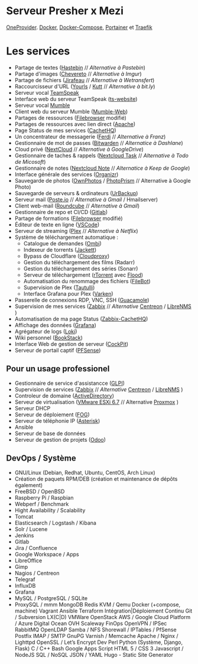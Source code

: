 # Serveur Presher x Mezi



[OneProvider](https://oneprovider.com/fr/node/1). 
[Docker](https://www.docker.com/), [Docker-Compose](https://docs.docker.com/compose/), [Portainer](https://www.portainer.io/) et [Traefik](https://traefik.io/)


# Les services



- Partage de textes ([Hastebin](https://hastebin.com/about.md) // *Alternative à Pastebin*)
- Partage d'images ([Chevereto](https://chevereto.com/) // *Alternative à Imgur*)
- Partage de fichiers ([Jirafeau](https://framalibre.org/content/jirafeau) // *Alternative à Wetransfert*) 
- Raccourcisseur d'URL ([Yourls](https://yourls.org/) / [Kutt](https://kutt.it/) // *Alternative à bit.ly*)
- Serveur vocal [TeamSpeak](https://www.teamspeak.com/en/)
- Interface web du serveur TeamSpeak ([ts-website](https://github.com/Wruczek/ts-website))
- Serveur vocal [Mumble](https://www.mumble.info/) 
- Client web du serveur Mumble ([Mumble-Web](https://github.com/Johni0702/mumble-web))
- Partages de ressources  ([Filebrowser](https://github.com/filebrowser/filebrowser) modifié)
- Partages de ressources avec lien direct ([Apache](https://httpd.apache.org/))
- Page Status de mes services ([CachetHQ](https://github.com/CachetHQ/Cachet))
- Un concentrateur de messagerie ([Ferdi](https://getferdi.com/) // *Alternative à Franz*)
- Gestionnaire de mot de passes ([Bitwarden](https://bitwarden.com/) // *Alternatice à Dashlane*)
- Cloud privé ([NextCloud](https://nextcloud.com/) // *Alternative à GoogleDrive*)
- Gestionnaire de taches & rappels ([Nextcloud Task](https://nextcloud.com/) // *Alternative à Todo de Micosoft*)
- Gestionnaire de notes ([Nextcloud Note](https://nextcloud.com/) // *Alternatice à Keep de Google*)
- Interface générale des services ([Organizr](https://organizr.app/))
- Sauvegarde de photos ([OwnPhotos](https://github.com/hooram/ownphotos) / [PhotoPrism](https://photoprism.app/) // Alternative à Google Photo)
- Sauvegarde de serveurs & ordinateurs ([UrBackup](https://www.urbackup.org/))
- Serveur mail ([Poste.io](poste.io) // *Alternative à Gmail* / Hmailserver)
- Client web-mail ([Roundcube](https://roundcube.net/) // *Alternative à Gmail*)
- Gestionnaire de repo et CI/CD ([Gitlab](https://about.gitlab.com/))
- Partage de formations ([Filebrowser](https://github.com/filebrowser/filebrowser) modifié)
- Éditeur de texte en ligne ([VSCode](https://hub.docker.com/r/codercom/code-server))
- Serveur de streaming ([Plex](https://www.plex.tv/fr/) // *Alternative à Netflix*)
- Système de téléchargement automatique :
	- Catalogue de demandes ([Ombi](https://ombi.io/))
	- Indexeur de torrents ([Jackett](https://github.com/Jackett/Jackett))
	- Bypass de Cloudflare ([Cloudproxy](https://github.com/RyuzakiH/CloudflareSolverRe))
	- Gestion du téléchargement des films (Radarr)
	- Gestion du téléchargement des séries (Sonarr)
	- Serveur de téléchargement ([rTorrent](https://github.com/rakshasa/rtorrent) avec [Flood](https://github.com/Flood-UI/flood))
	- Automatisation du renommage des fichiers ([FileBot](https://www.filebot.net/))
	- Supervision de Plex ([Tautulli](https://tautulli.com/))
	- Interface Grafana pour Plex ([Varken](https://github.com/Boerderij/Varken))
- Passerelle de connexions RDP, VNC, SSH ([Guacamole](https://guacamole.apache.org/))
- Supervision de mes services ([Zabbix](https://www.zabbix.com/) // *Alternative* [Centreon](https://centreon.com/) / [LibreNMS](https://librenms.org/) )
- Automatisation de ma page Status ([Zabbix-CachetHQ](https://github.com/qk4l/zabbix-cachet))
- Affichage des données ([Grafana](https://grafana.com/))
- Agrégateur de logs ([Loki](https://grafana.com/oss/loki/))
- Wiki personnel ([BookStack](https://www.bookstackapp.com/))
- Interface Web de gestion de serveur ([CockPit](https://cockpit-project.org/running)) 
- Serveur de portail captif ([PFSense](https://www.pfsense.org/))



## Pour un usage professionel
- Gestionnaire de service d'assistancce ([GLPI](https://glpi-project.org/fr/))
- Supervision de services ([Zabbix](https://www.zabbix.com/) // *Alternative* [Centreon](https://centreon.com/) / [LibreNMS](https://librenms.org/) )
- Controleur de domaine ([ActiveDirectory](https://docs.microsoft.com/fr-fr/windows-server/identity/ad-ds/active-directory-domain-services))
- Serveur de virtualisation ([VMware ESXi 6.7](https://www.vmware.com/fr/products/esxi-and-esx.html) // Alternative [Proxmox](https://www.proxmox.com/en/) )
- Serveur DHCP 
- Serveur de déploiement ([FOG](https://fogproject.org/))
- Serveur de téléphonie IP ([Asterisk](https://www.asterisk.org/))
- Ansible
- Serveur de base de données
- Serveur de gestion de projets ([Odoo](https://www.odoo.com/fr_FR/))

## DevOps / Système
- GNU/Linux (Debian, Redhat, Ubuntu, CentOS, Arch Linux)
- Création de paquets RPM/DEB (création et maintenance de dépôts également)
- FreeBSD / OpenBSD
- Raspberry Pi / Raspbian
- Webperf / Benchmark
- Hight Availability / Scalability
- Tomcat
- Elasticsearch / Logstash / Kibana
- Solr / Lucene
- Jenkins
- Gitlab
- Jira / Confluence
- Google Workspace / Apps
- LibreOffice
- Gimp
- Nagios / Centreon
- Telegraf
- InfluxDB
- Grafana
- MySQL / PostgreSQL / SQLite
- ProxySQL / mmm
MongoDB
Redis
KVM / Qemu
Docker (+compose, machine)
Vagrant
Ansible
Terraform
Intégration|Déploiement Continu
Git / Subversion
LX(C|D)
VMWare
OpenStack
AWS / Google Cloud Platform / Azure
Digital Ocean
OVH
Scaleway
FinOps
OpenVPN / IPSec
RabbitMQ
OpenLDAP
Samba / NFS
Shorewall / IPTables / PfSense
Postfix
IMAP / SMTP
GnuPG
Varnish / Memcache
Apache / Nginx / Lighttpd
OpenSSL / Let’s Encrypt
Dev
Perl
Python (Système, Django, Flask)
C / C++
Bash
Google Apps Script
HTML 5 / CSS 3
Javascript / NodeJS
SQL / NoSQL
JSON / YAML
Hugo - Static Site Generator
